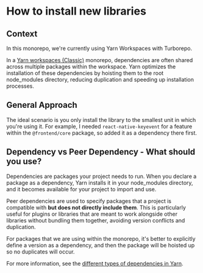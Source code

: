 # How to install new libraries

## Context

In this monorepo, we're currently using Yarn Workspaces with Turborepo.

In a [Yarn workspaces (Classic)](https://classic.yarnpkg.com/lang/en/) monorepo, dependencies are often shared across multiple packages within the workspace. Yarn optimizes the installation of these dependencies by hoisting them to the root node_modules directory, reducing duplication and speeding up installation processes.

## General Approach

The ideal scenario is you only install the library to the smallest unit in which you're using it. For example, I needed `react-native-keyevent` for a feature within the `@frontend/core` package, so added it as a dependency there first.

## Dependency vs Peer Dependency - What should you use?

Dependencies are packages your project needs to run. When you declare a package as a dependency, Yarn installs it in your node_modules directory, and it becomes available for your project to import and use.

Peer dependencies are used to specify packages that a project is compatible with **but does not directly include them**. This is particularly useful for plugins or libraries that are meant to work alongside other libraries without bundling them together, avoiding version conflicts and duplication.

For packages that we are using within the monorepo, it's better to explicitly define a version as a dependency, and then the package will be hoisted up so no duplicates will occur.

For more information, see the [different types of dependencies in Yarn](https://classic.yarnpkg.com/lang/en/docs/dependency-types/).
